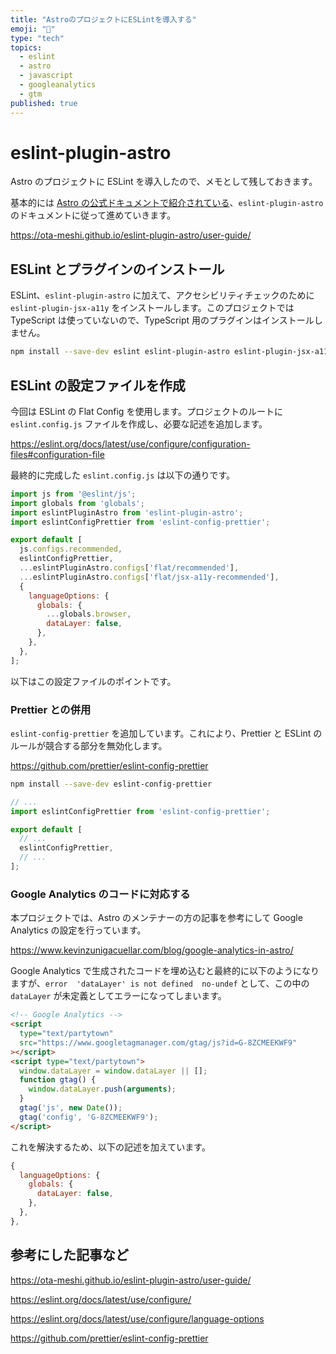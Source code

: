 ```yaml
---
title: "AstroのプロジェクトにESLintを導入する"
emoji: "👀"
type: "tech"
topics:
  - eslint
  - astro
  - javascript
  - googleanalytics
  - gtm
published: true
---
```


# eslint-plugin-astro

Astro のプロジェクトに ESLint を導入したので、メモとして残しておきます。

基本的には [Astro の公式ドキュメントで紹介されている](https://docs.astro.build/ja/editor-setup/#eslint)、`eslint-plugin-astro` のドキュメントに従って進めていきます。

https://ota-meshi.github.io/eslint-plugin-astro/user-guide/

## ESLint とプラグインのインストール

ESLint、`eslint-plugin-astro` に加えて、アクセシビリティチェックのために `eslint-plugin-jsx-a11y` をインストールします。このプロジェクトでは TypeScript は使っていないので、TypeScript 用のプラグインはインストールしません。

```bash
npm install --save-dev eslint eslint-plugin-astro eslint-plugin-jsx-a11y
```

## ESLint の設定ファイルを作成

今回は ESLint の Flat Config を使用します。プロジェクトのルートに `eslint.config.js` ファイルを作成し、必要な記述を追加します。

https://eslint.org/docs/latest/use/configure/configuration-files#configuration-file

最終的に完成した `eslint.config.js` は以下の通りです。

```javascript:eslint.config.js
import js from '@eslint/js';
import globals from 'globals';
import eslintPluginAstro from 'eslint-plugin-astro';
import eslintConfigPrettier from 'eslint-config-prettier';

export default [
  js.configs.recommended,
  eslintConfigPrettier,
  ...eslintPluginAstro.configs['flat/recommended'],
  ...eslintPluginAstro.configs['flat/jsx-a11y-recommended'],
  {
    languageOptions: {
      globals: {
        ...globals.browser,
        dataLayer: false,
      },
    },
  },
];
```

以下はこの設定ファイルのポイントです。

### Prettier との併用

`eslint-config-prettier` を追加しています。これにより、Prettier と ESLint のルールが競合する部分を無効化します。

https://github.com/prettier/eslint-config-prettier

```bash
npm install --save-dev eslint-config-prettier
```

```javascript:eslint.config.js
// ...
import eslintConfigPrettier from 'eslint-config-prettier';

export default [
  // ...
  eslintConfigPrettier,
  // ...
];
```

### Google Analytics のコードに対応する

本プロジェクトでは、Astro のメンテナーの方の記事を参考にして Google Analytics の設定を行っています。

https://www.kevinzunigacuellar.com/blog/google-analytics-in-astro/

Google Analytics で生成されたコードを埋め込むと最終的に以下のようになりますが、`error  'dataLayer' is not defined  no-undef` として、この中の `dataLayer` が未定義としてエラーになってしまいます。

```html
<!-- Google Analytics -->
<script
  type="text/partytown"
  src="https://www.googletagmanager.com/gtag/js?id=G-8ZCMEEKWF9"
></script>
<script type="text/partytown">
  window.dataLayer = window.dataLayer || [];
  function gtag() {
    window.dataLayer.push(arguments);
  }
  gtag('js', new Date());
  gtag('config', 'G-8ZCMEEKWF9');
</script>
```

これを解決するため、以下の記述を加えています。

```javascript:eslint.config.js
{
  languageOptions: {
    globals: {
      dataLayer: false,
    },
  },
},
```

## 参考にした記事など

https://ota-meshi.github.io/eslint-plugin-astro/user-guide/

https://eslint.org/docs/latest/use/configure/

https://eslint.org/docs/latest/use/configure/language-options

https://github.com/prettier/eslint-config-prettier
